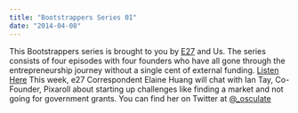 ```yaml
---
title: "Bootstrappers Series 01"
date: "2014-04-08"
---
```


This Bootstrappers series is brought to you by [E27](http://e27.co/) and Us. The series consists of four episodes with four founders who have all gone through the entrepreneurship journey without a single cent of external funding. [Listen Here](http://anttyc.com/launchbyte/episodes/SE_e27_Bootstrappers_Ep1.mp3) This week, e27 Correspondent Elaine Huang will chat with Ian Tay, Co-Founder, Pixaroll about starting up challenges like finding a market and not going for government grants. You can find her on Twitter at [@\_osculate](https://twitter.com/_osculate)
